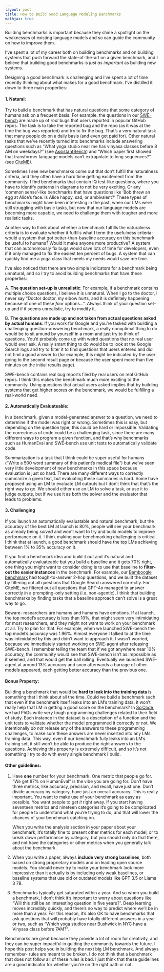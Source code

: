 ```yaml
---
layout: post
title: How to Build Good Language Modeling Benchmarks
mathjax: true
---
```



Building benchmarks is important because they shine a spotlight on the weaknesses of existing language models and so can guide the community on how to improve them.

I’ve spent a lot of my career both on building benchmarks and on building systems that push forward the state-of-the-art on a given benchmark, and I believe that building good benchmarks is *just as important* as building new systems.  
  

Designing a good benchmark is challenging and I’ve spent a lot of time recently thinking about what makes for a good benchmark. I’ve distilled it down to three main properties:

  

#### 1.  Natural: 
Try to build a benchmark that has natural questions that some category of humans ask on a frequent basis. For example, the questions in our [SWE-bench](https://swe-bench.com) are made up of *real* bugs that users reported in popular GitHub repos. The task is to take the reported bug and the repo (as it was at the time the bug was reported) and try to fix the bug. That’s a very natural task that many people do on a daily basis (and even get paid for). Other natural tasks that we’ve recently turned into benchmarks include answering questions such as “What yoga studio near me has vinyasa classes before 8 AM on weekdays?” (see [AssistantBench](https://assistantbench.github.io/)) and “Which paper first showed that transformer language models can’t extrapolate to long sequences?” (see [CiteME](https://citeme.ai)).  
      
    

Sometimes I see new benchmarks come out that don’t fulfill the naturalness criteria, and they often have a hard time getting excitement from the community. I find benchmarks that contain IQ test-like questions, where you have to identify patterns in diagrams to not be very exciting. Or any ‘common sense’-like benchmarks that have questions like ‘Bob threw an egg at Alice’s face. Is Alice happy, sad, or ambivalent?’ These types of benchmarks might have been interesting in the past, when our LMs were still struggling with basic tasks, but now that our language models are becoming more capable, we need to challenge them with tougher and more realistic tasks.

Another way to think about whether a benchmark fulfills the naturalness criteria is to evaluate whether it fulfills what I term the usefulness criteria: would a system that got better-than-baseline accuracy on this benchmark be useful to humans? Would it make anyone more productive? A system that can autonomously fix bugs would save lots of time for developers, even if it only managed to fix the easiest ten percent of bugs. A system that can quickly find me a yoga class that meets my needs would save me time.

  

I’ve also noticed that there are two simple indicators for a benchmark being unnatural, and so I try to avoid building benchmarks that have these properties:

A.  **The question set-up is unrealistic**: For example, if a benchmark contains multiple choice questions, I believe it is unnatural. When I go to the doctor, I never say “Doctor doctor, my elbow hurts, and it is definitely happening because of one of these *four* options…”. Always think of your question set-up and if it seems unrealistic, try to modify it.
    
B.  **The questions are made up and not taken from actual questions asked by actual humans**: If you work for Google and you’re tasked with building a challenging question-answering benchmark, a really nonoptimal thing to do would be to sit around by yourself in a room and just try to think of questions. You’d probably come up with weird questions that no real user would ever ask. A really smart thing to do would be to look at the Google Search logs and try to filter it to find questions that users entered and did not find a good answer to (for example, this might be indicated by the user going to the second result page or because the user spent more than five minutes on the initial results page).  

SWE-bench contains real bug reports filed by real users on real GitHub repos. I think this makes the benchmark much more exciting to the community. Using questions that actual users asked implies that by building systems that get higher scores on the benchmark, we would be fulfilling a real-world need.
    

#### 2.  Automatically Evaluateable: 
In a benchmark, given a model-generated answer to a question, we need to determine if the model was right or wrong. Sometimes this is easy, but depending on the question type, this could be hard or impossible. Validating the correctness of code could be a challenging task, since there are many different ways to program a given function, and that’s why benchmarks such as HumanEval and SWE-bench use unit tests to automatically validate code.  

Summarization is a task that I think could be super useful for humans (“Write a 500 word summary of this patient’s medical file”) but we’ve seen very little development of new benchmarks in this space because evaluation is just so hard. There are many different ways to correctly summarize a given text, but evaluating these summaries is hard. Some have proposed using an LM to evaluate LM outputs but I don’t think that that’s the right way to go. We should either use an LM to solve a task, or use it to judge outputs, but if we use it as both the solver and the evaluator that leads to problems.
    

#### 3.  Challenging
If you launch an automatically evaluatable and natural benchmark, but the accuracy of the best LM at launch is 80%, people will see your benchmark as already being *solved* and won’t want to try and build models to improve performance on it. I think making your benchmarking challenging is critical. I think that at launch, a good benchmark should have the top LMs achieving between 1% to 35% accuracy on it.
    
If you find a benchmark idea and build it out and it’s natural and automatically evaluateable but you build a baseline and it gets 70% right, one thing you might want to consider doing is to use that baseline to **filter-out the easier instances** in the benchmark. For example, our [Bamboogle benchmark](https://ofir.io/The-Bamboogle-Dataset/) had tough-to-answer 2-hop questions, and we built the dataset by filtering out all questions that Google Search answered correctly. For CiteME, we filtered out all questions that GPT-4o managed to answer correctly in a prompting-only setting (i.e. non-agentic). I think that building benchmarks by finding tasks that a baseline approach can’t solve is a great way to go.

  

Beware- researchers are humans and humans have emotions. If at launch, the top model’s accuracy is less than 10%, that might seem very intimidating for most researchers, and they might not want to work on your benchmark at all. Try to plan for that. For example, when we launched SWE-bench the top model’s accuracy was 1.96%. Almost everyone I talked to at the time was intimidated by this and didn’t want to approach it. I wasn’t worried, because we immediately started working on SWE-agent after releasing SWE-bench. I remember telling the team that if we got anywhere near 10% accuracy, the community would see that SWE-bench isn’t as impossible as it seemed, and that would get the ball rolling. Eventually we launched SWE-agent at around 13% accuracy and soon afterwards a barrage of other models appeared, each getting better accuracy than the previous one.

  
  
  

#### Bonus Property: 

Building a benchmark that would be **hard to leak into the training data** is something that I think about all the time. Could we build a benchmark such that even if the benchmark itself leaks into an LM’s training data, it won’t really help that LM in getting a good score on the benchmark? In [SciCode](https://scicode-bench.github.io/), we had PhDs write very tough programming challenges related to their field of study. Each instance in the dataset is a description of a function and the unit tests to validate whether the model programmed it correctly or not. We intentionally *do not* release any of the answers to these programming challenges, to make sure these answers are never inserted into any LMs training data. This way, even if our benchmark fully leaks into an LM’s training set, it still won’t be able to produce the right answers to the questions. Achieving this property is extremely difficult, and so it’s not something I try to do with every single benchmark I build.

  

#### Other guidelines:

1.  Have **one** number for your benchmark. One metric that people go for. “We get 87% on HumanEval” is the vibe you are going for. Don’t have three metrics, like accuracy, precision, and recall, have just one. Don’t divide accuracy by category, have just an overall accuracy. This is really important. You want to make use of your benchmark as easy as possible. You want people to *get it* right away. If you start having seventeen metrics and nineteen categories it’s going to be complicated for people to understand what you’re trying to do, and that will lower the chances of your benchmark catching on.  
      
    When you write the analysis section in your paper about your benchmark, it’s totally fine to present other metrics for each model, or to break down performance by category, but you should only do that there, and not have the categories or other metrics when you generally talk about the benchmark.
    
2.  When you write a paper, always **include very strong baselines**, both based on strong proprietary models and on leading open source models. You should never try to make your benchmark look more impressive than it actually is by including only weak baselines, or baseline systems that use old or outdated models like GPT 3.5 or Llama 3 7B.
    
3.  Benchmarks typically get saturated within a year. And so when you build a benchmark, I don’t think it’s important to worry about questions like “Will this still be an interesting question in five years?”. Deep learning moves incredibly quickly, and there’s no way to predict where we’ll be in more than a year. For this reason, it’s also OK to have benchmarks that ask questions that will probably have totally different answers in a year or two, such as “Which yoga studios near Bushwick in NYC have a Vinyasa class before 7AM?”.
    

  

Benchmarks are great because they provide a lot of room for creativity, and they can be super impactful in guiding the community towards the future. I hope this post helps you in building the next big LM benchmark. And always remember- rules are meant to be broken. I do not think that a benchmark that does not follow all of these rules is bad. I just think that these guidelines are a good indicator for whether you're on the right path or not. 

  
